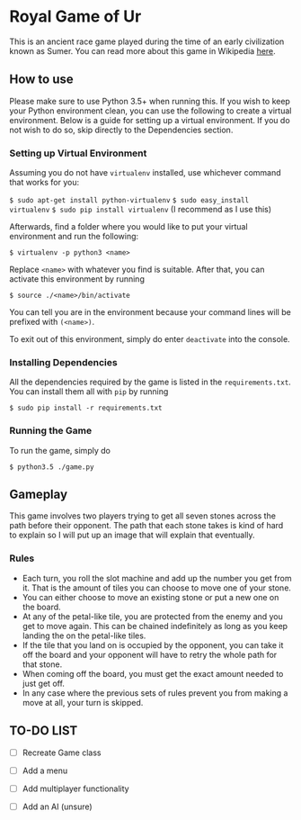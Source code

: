 # Royal Game of Ur

This is an ancient race game played during the time of an early civilization known as Sumer. You can read more about this game in Wikipedia [here](https://en.wikipedia.org/wiki/Royal_Game_of_Ur). 

## How to use

Please make sure to use Python 3.5+ when running this. If you wish to keep your Python environment clean, you can use the following to create a virtual environment. Below is a guide for setting up a virtual environment. If you do not wish to do so, skip directly to the Dependencies section.

### Setting up Virtual Environment

Assuming you do not have `virtualenv` installed, use whichever command that works for you:

`$ sudo apt-get install python-virtualenv`
`$ sudo easy_install virtualenv`
`$ sudo pip install virtualenv` (I recommend as I use this)

Afterwards, find a folder where you would like to put your virtual environment and run the following:

`$ virtualenv -p python3 <name>`

Replace `<name>` with whatever you find is suitable. After that, you can activate this environment by running

`$ source ./<name>/bin/activate`

You can tell you are in the environment because your command lines will be prefixed with `(<name>)`. 

To exit out of this environment, simply do enter `deactivate` into the console.

### Installing Dependencies

All the dependencies required by the game is listed in the `requirements.txt`. You can install them all with `pip` by running

`$ sudo pip install -r requirements.txt`

### Running the Game

To run the game, simply do 

`$ python3.5 ./game.py`

## Gameplay

This game involves two players trying to get all seven stones across the path before their opponent. The path that each stone takes is kind of hard to explain so I will put up an image that will explain that eventually.

### Rules
- Each turn, you roll the slot machine and add up the number you get from it. That is the amount of tiles you can choose to move one of your stone.
- You can either choose to move an existing stone or put a new one on the board.
- At any of the petal-like tile, you are protected from the enemy and you get to move again. This can be chained indefinitely as long as you keep landing the on the petal-like tiles.
- If the tile that you land on is occupied by the opponent, you can take it off the board and your opponent will have to retry the whole path for that stone.
- When coming off the board, you must get the exact amount needed to just get off.
- In any case where the previous sets of rules prevent you from making a move at all, your turn is skipped.

## TO-DO LIST
- [ ] Recreate Game class
- [ ] Add a menu
- [ ] Add multiplayer functionality
- [ ] Add an AI (unsure)


